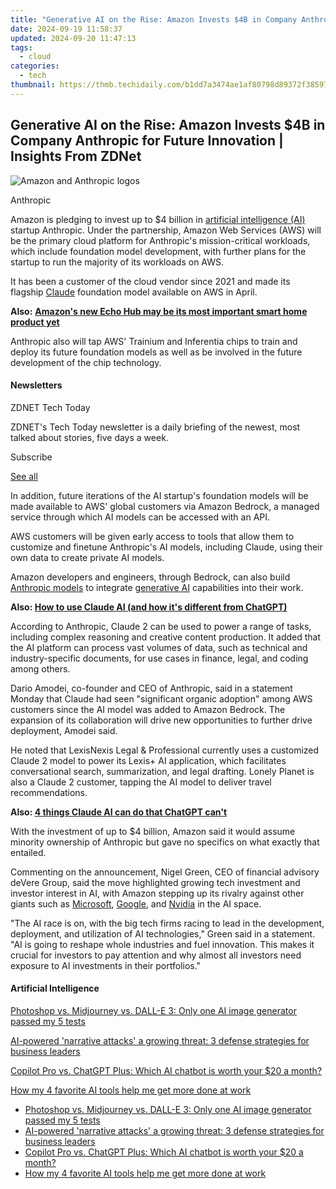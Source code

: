 ```yaml
---
title: "Generative AI on the Rise: Amazon Invests $4B in Company Anthropic for Future Innovation | Insights From ZDNet"
date: 2024-09-19 11:58:37
updated: 2024-09-20 11:47:13
tags:
  - cloud
categories:
  - tech
thumbnail: https://thmb.techidaily.com/b1dd7a3474ae1af80798d89372f38597e9f807738381ce0d93994778a56e7ead.jpg
---
```


## Generative AI on the Rise: Amazon Invests $4B in Company Anthropic for Future Innovation | Insights From ZDNet

![Amazon and Anthropic logos](https://www.zdnet.com/a/img/resize/eb8d112e6c9bc67a1533f2f0e9cda6b0628e5c8d/2023/09/25/05cc53c3-73e1-4709-995d-4ff27e31d112/screenshot-2023-09-25-at-9-31-20-am.jpg?auto=webp&width=1280)

Anthropic

Amazon is pledging to invest up to $4 billion in [artificial intelligence (AI)](https://www.zdnet.com/article/what-is-ai-heres-everything-you-need-to-know-about-artificial-intelligence/) startup Anthropic. Under the partnership, Amazon Web Services (AWS) will be the primary cloud platform for Anthropic's mission-critical workloads, which include foundation model development, with further plans for the startup to run the majority of its workloads on AWS. 

It has been a customer of the cloud vendor since 2021 and made its flagship [Claude](https://www.zdnet.com/article/anthropics-updated-chatgpt-rival-offers-more-detailed-less-offensive-responses/) foundation model available on AWS in April.

**Also:** [**Amazon's new Echo Hub may be its most important smart home product yet**](https://www.zdnet.com/home-and-office/smart-home/amazons-new-echo-hub-may-be-its-most-important-smart-home-product-yet/)

Anthropic also will tap AWS' Trainium and Inferentia chips to train and deploy its future foundation models as well as be involved in the future development of the chip technology. 

#### Newsletters

ZDNET Tech Today

ZDNET's Tech Today newsletter is a daily briefing of the newest, most talked about stories, five days a week.

 Subscribe

[See all](https://www.zdnet.com/newsletters/)

In addition, future iterations of the AI startup's foundation models will be made available to AWS' global customers via Amazon Bedrock, a managed service through which AI models can be accessed with an API. 

AWS customers will be given early access to tools that allow them to customize and finetune Anthropic's AI models, including Claude, using their own data to create private AI models. 

Amazon developers and engineers, through Bedrock, can also build [Anthropic models](https://www.zdnet.com/article/anthropic-unveils-claude-pro-a-paid-subscription-plan-for-its-chatgpt-rival/) to integrate [generative AI](https://www.zdnet.com/article/what-is-generative-ai-and-why-is-it-so-popular-heres-everything-you-need-to-know/) capabilities into their work. 

**Also: [How to use Claude AI (and how it's different from ChatGPT)](https://www.zdnet.com/article/how-to-use-claude-ai-and-how-its-different-from-chatgpt/)**

According to Anthropic, Claude 2 can be used to power a range of tasks, including complex reasoning and creative content production. It added that the AI platform can process vast volumes of data, such as technical and industry-specific documents, for use cases in finance, legal, and coding among others. 

Dario Amodei, co-founder and CEO of Anthropic, said in a statement Monday that Claude had seen "significant organic adoption" among AWS customers since the AI model was added to Amazon Bedrock. The expansion of its collaboration will drive new opportunities to further drive deployment, Amodei said. 

He noted that LexisNexis Legal & Professional currently uses a customized Claude 2 model to power its Lexis+ AI application, which facilitates conversational search, summarization, and legal drafting. Lonely Planet is also a Claude 2 customer, tapping the AI model to deliver travel recommendations. 

**Also: [4 things Claude AI can do that ChatGPT can't](https://www.zdnet.com/article/4-things-claude-ai-can-do-that-chatgpt-cant/)**

With the investment of up to $4 billion, Amazon said it would assume minority ownership of Anthropic but gave no specifics on what exactly that entailed.

Commenting on the announcement, Nigel Green, CEO of financial advisory deVere Group, said the move highlighted growing tech investment and investor interest in AI, with Amazon stepping up its rivalry against other giants such as [Microsoft](https://www.zdnet.com/article/microsoft-just-made-a-huge-investment-in-chatgpt-maker-openai-heres-why/), [Google](https://www.zdnet.com/article/google-bard-is-stepping-up-its-ai-game-with-these-new-features/), and [Nvidia](https://www.zdnet.com/article/nvidia-teams-up-with-snowflake-for-large-language-model-ai/) in the AI space.

"The AI race is on, with the big tech firms racing to lead in the development, deployment, and utilization of AI technologies," Green said in a statement. "AI is going to reshape whole industries and fuel innovation. This makes it crucial for investors to pay attention and why almost all investors need exposure to AI investments in their portfolios."

#### Artificial Intelligence

[Photoshop vs. Midjourney vs. DALL-E 3: Only one AI image generator passed my 5 tests](https://www.zdnet.com/article/is-photoshops-new-text-to-image-as-good-as-midjourney-and-dall-e-we-test-it-and-see/ "Photoshop vs. Midjourney vs. DALL-E 3: Only one AI image generator passed my 5 tests")

[AI-powered 'narrative attacks' a growing threat: 3 defense strategies for business leaders](https://www.zdnet.com/article/ai-powered-narrative-attacks-a-growing-threat-3-defense-strategies-for-business-leaders/ "AI-powered 'narrative attacks' a growing threat: 3 defense strategies for business leaders")

[Copilot Pro vs. ChatGPT Plus: Which AI chatbot is worth your $20 a month?](https://www.zdnet.com/article/copilot-pro-vs-chatgpt-plus-which-is-ai-chatbot-is-worth-your-20-a-month/ "Copilot Pro vs. ChatGPT Plus: Which AI chatbot is worth your $20 a month?")

[How my 4 favorite AI tools help me get more done at work](https://www.zdnet.com/article/how-my-4-favorite-ai-tools-help-me-get-more-done-at-work/ "How my 4 favorite AI tools help me get more done at work")

* [Photoshop vs. Midjourney vs. DALL-E 3: Only one AI image generator passed my 5 tests](https://www.zdnet.com/article/is-photoshops-new-text-to-image-as-good-as-midjourney-and-dall-e-we-test-it-and-see/ "Photoshop vs. Midjourney vs. DALL-E 3: Only one AI image generator passed my 5 tests")
* [AI-powered 'narrative attacks' a growing threat: 3 defense strategies for business leaders](https://www.zdnet.com/article/ai-powered-narrative-attacks-a-growing-threat-3-defense-strategies-for-business-leaders/ "AI-powered 'narrative attacks' a growing threat: 3 defense strategies for business leaders")
* [Copilot Pro vs. ChatGPT Plus: Which AI chatbot is worth your $20 a month?](https://www.zdnet.com/article/copilot-pro-vs-chatgpt-plus-which-is-ai-chatbot-is-worth-your-20-a-month/ "Copilot Pro vs. ChatGPT Plus: Which AI chatbot is worth your $20 a month?")
* [How my 4 favorite AI tools help me get more done at work](https://www.zdnet.com/article/how-my-4-favorite-ai-tools-help-me-get-more-done-at-work/ "How my 4 favorite AI tools help me get more done at work")

<ins class="adsbygoogle"
     style="display:block"
     data-ad-format="autorelaxed"
     data-ad-client="ca-pub-7571918770474297"
     data-ad-slot="1223367746"></ins>



<ins class="adsbygoogle"
     style="display:block"
     data-ad-client="ca-pub-7571918770474297"
     data-ad-slot="8358498916"
     data-ad-format="auto"
     data-full-width-responsive="true"></ins>
